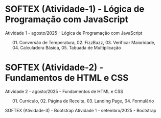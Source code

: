 # SOFTEX (Atividade-1) - Lógica de Programação com JavaScript
Atividade 1 - agosto/2025 - Lógica de Programação com JavaScript
<ul> 01. Conversão de Temperatura, 02. FizzBuzz, 03. Verificar Maioridade, 04. Calculadora Básica, 05. Tabuada de Multiplicação </ul>

# SOFTEX (Atividade-2) - Fundamentos de HTML e CSS
Atividade 2 - agosto/2025 - Fundamentos de HTML e CSS
<ul> 01. Currículo, 02. Página de Receita, 03. Landing Page, 04. Formulário </ul>

SOFTEX (Atividade-3) - Bootstrap
Atividade 1 - setembro/2025 - Bootstrap


